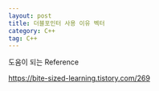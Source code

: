 ```yaml
---
layout: post
title: 더블포인터 사용 이유 벡터
category: C++
tag: C++
---
```


도움이 되는 Reference

https://bite-sized-learning.tistory.com/269
